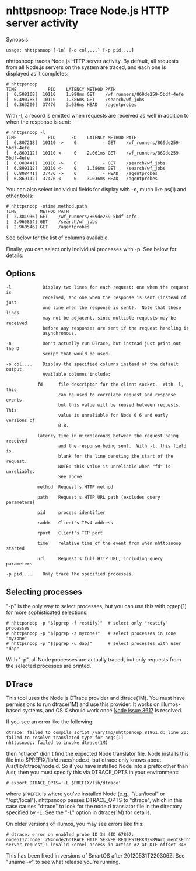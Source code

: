 # nhttpsnoop: Trace Node.js HTTP server activity

Synopsis:

    usage: nhttpsnoop [-ln] [-o col,...] [-p pid,...]

nhttpsnoop traces Node.js HTTP server activity.  By default, all requests from
all Node.js servers on the system are traced, and each one is displayed as it
completes:

    # nhttpsnoop
    TIME            PID    LATENCY METHOD PATH
    [  0.508108]  10110    1.998ms GET    /wf_runners/869de259-5bdf-4efe
    [  0.490785]  10110    1.386ms GET    /search/wf_jobs
    [  0.363200]  37476    3.036ms HEAD   /agentprobes

With -l, a record is emitted when requests are received as well in addition to
when the response is sent:

    # nhttpsnoop -l
    TIME            PID      FD    LATENCY METHOD PATH                
    [  6.807218]  10110 ->    0          - GET    /wf_runners/869de259-5bdf-4efe
    [  6.869112]  10110 <-    0    2.061ms GET    /wf_runners/869de259-5bdf-4efe
    [  6.888441]  10110 ->    0          - GET    /search/wf_jobs
    [  6.899112]  10110 <-    0    1.386ms GET    /search/wf_jobs
    [  6.808441]  37476 ->    0          - HEAD   /agentprobes
    [  6.869112]  37476 <-    0    3.036ms HEAD   /agentprobes

You can also select individual fields for display with -o, much like ps(1) and
other tools:

    # nhttpsnoop -otime,method,path
    TIME         METHOD PATH                
    [  2.381936] GET    /wf_runners/869de259-5bdf-4efe
    [  2.965854] GET    /search/wf_jobs
    [  2.960546] GET    /agentprobes

See below for the list of columns available.

Finally, you can select only individual processes with -p.  See below for details.

## Options

    -l            Display two lines for each request: one when the request is
                  received, and one when the response is sent (instead of just
                  one line when the response is sent).  Note that these lines
                  may not be adjacent, since multiple requests may be received
                  before any responses are sent if the request handling is
                  asynchronous.

    -n            Don't actually run DTrace, but instead just print out the D
                  script that would be used.

    -o col,...    Display the specified columns instead of the default output.
                  Available columns include:

                fd      file descriptor for the client socket.  With -l, this
                        can be used to correlate request and response events,
                        but this value will be reused between requests.  This
                        value is unreliable for Node 0.6 and early versions of
                        0.8.

                latency time in microseconds between the request being received
                        and the response being sent.  With -l, this field is
                        blank for the line denoting the start of the request.
                        NOTE: this value is unreliable when "fd" is unreliable.
                        See above.

                method  Request's HTTP method

                path    Request's HTTP URL path (excludes query parameters)

                pid     process identifier

                raddr   Client's IPv4 address

                rport   Client's TCP port

                time    relative time of the event from when nhttpsnoop started

                url     Request's full HTTP URL, including query parameters

    -p pid,...    Only trace the specified processes.

## Selecting processes

"-p" is the only way to select processes, but you can use this with pgrep(1)
for more sophisticated selections:

    # nhttpsnoop -p "$(pgrep -f restify)"  # select only "restify" processes
    # nhttpsnoop -p "$(pgrep -z myzone)"   # select processes in zone "myzone"
    # nhttpsnoop -p "$(pgrep -u dap)"      # select processes with user "dap"
    
With "-p", all Node processes are actually traced, but only requests from the
selected processes are printed.

## DTrace

This tool uses the Node.js DTrace provider and dtrace(1M).  You must have
permissions to run dtrace(1M) and use this provider.  It works on illumos-based
systems, and OS X should work once [Node issue
3617](https://github.com/joyent/node/issues/3617) is resolved.

If you see an error like the following:

    dtrace: failed to compile script /var/tmp/nhttpsnoop.81961.d: line 20: failed to resolve translated type for args[1]
    nhttpsnoop: failed to invoke dtrace(1M)

then "dtrace" didn't find the expected Node translator file.  Node installs
this file into $PREFIX/lib/dtrace/node.d, but dtrace only knows about
/usr/lib/dtrace/node.d.  So if you have installed Node into a prefix other than
/usr, then you must specify this via DTRACE\_OPTS in your environment:

    # export DTRACE_OPTS='-L $PREFIX/lib/dtrace'

where `$PREFIX` is where you've installed Node (e.g., "/usr/local" or
"/opt/local").  nhttpsnoop passes DTRACE\_OPTS to "dtrace", which in this case
causes "dtrace" to look for the node.d translator file in the directory
specified by -L.  See the "-L" option in dtrace(1M) for details.

On older versions of illumos, you may see errors like this:

    # dtrace: error on enabled probe ID 34 (ID 67807: node6112:node:_ZN4node26DTRACE_HTTP_SERVER_REQUESTERKN2v89ArgumentsE:http-server-request): invalid kernel access in action #2 at DIF offset 348

This has been fixed in versions of SmartOS after 20120531T220306Z.  See "uname
-v" to see what release you're running.
